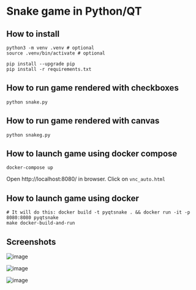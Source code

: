 # Snake game in Python/QT

## How to install
```
python3 -m venv .venv # optional
source .venv/bin/activate # optional

pip install --upgrade pip
pip install -r requirements.txt 
```

## How to run game rendered with checkboxes
```
python snake.py
```

## How to run game rendered with canvas
```
python snakeg.py
```

## How to launch game using docker compose

```
docker-compose up
```

Open http://localhost:8080/ in browser. Click on `vnc_auto.html`

## How to launch game using docker

```
# It will do this: docker build -t pyqtsnake . && docker run -it -p 8080:8080 pyqtsnake
make docker-build-and-run 
```

## Screenshots

![image](https://github.com/sigmaray/pyqtsnake/assets/1594701/e95b340b-d4ea-4124-9200-0893e0e148e6)

![image](https://github.com/sigmaray/pyqtsnake/assets/1594701/9a0c3649-7e41-47f1-9578-ae8e1960fad5)

![image](https://github.com/sigmaray/pyqtsnake/assets/1594701/4b1cec67-fb40-42d5-b0d9-afec82a4da1a)
